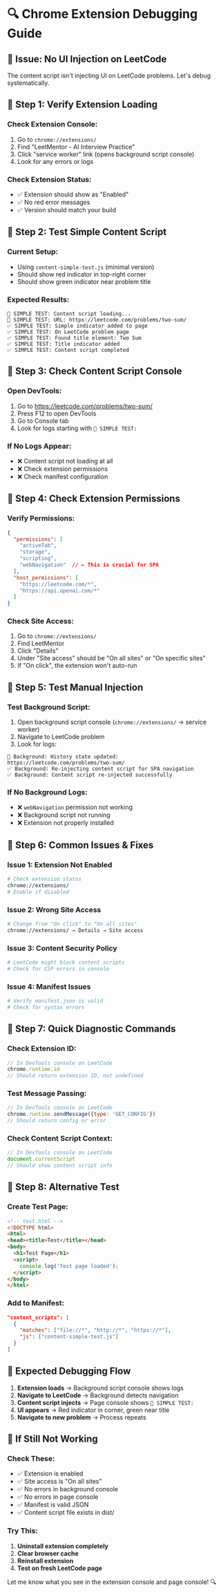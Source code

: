 # 🔍 **Chrome Extension Debugging Guide**

## 🚨 **Issue: No UI Injection on LeetCode**

The content script isn't injecting UI on LeetCode problems. Let's debug systematically.

## 🔧 **Step 1: Verify Extension Loading**

### **Check Extension Console:**
1. Go to `chrome://extensions/`
2. Find "LeetMentor - AI Interview Practice"
3. Click "service worker" link (opens background script console)
4. Look for any errors or logs

### **Check Extension Status:**
- ✅ Extension should show as "Enabled"
- ✅ No red error messages
- ✅ Version should match your build

## 🔧 **Step 2: Test Simple Content Script**

### **Current Setup:**
- Using `content-simple-test.js` (minimal version)
- Should show red indicator in top-right corner
- Should show green indicator near problem title

### **Expected Results:**
```
🚀 SIMPLE TEST: Content script loading...
🚀 SIMPLE TEST: URL: https://leetcode.com/problems/two-sum/
✅ SIMPLE TEST: Simple indicator added to page
✅ SIMPLE TEST: On LeetCode problem page
✅ SIMPLE TEST: Found title element: Two Sum
✅ SIMPLE TEST: Title indicator added
✅ SIMPLE TEST: Content script completed
```

## 🔧 **Step 3: Check Content Script Console**

### **Open DevTools:**
1. Go to https://leetcode.com/problems/two-sum/
2. Press F12 to open DevTools
3. Go to Console tab
4. Look for logs starting with `🚀 SIMPLE TEST:`

### **If No Logs Appear:**
- ❌ Content script not loading at all
- ❌ Check extension permissions
- ❌ Check manifest configuration

## 🔧 **Step 4: Check Extension Permissions**

### **Verify Permissions:**
```json
{
  "permissions": [
    "activeTab",
    "storage", 
    "scripting",
    "webNavigation"  // ← This is crucial for SPA
  ],
  "host_permissions": [
    "https://leetcode.com/*",
    "https://api.openai.com/*"
  ]
}
```

### **Check Site Access:**
1. Go to `chrome://extensions/`
2. Find LeetMentor
3. Click "Details"
4. Under "Site access" should be "On all sites" or "On specific sites"
5. If "On click", the extension won't auto-run

## 🔧 **Step 5: Test Manual Injection**

### **Test Background Script:**
1. Open background script console (`chrome://extensions/` → service worker)
2. Navigate to LeetCode problem
3. Look for logs:
```
🔄 Background: History state updated: https://leetcode.com/problems/two-sum/
✅ Background: Re-injecting content script for SPA navigation
✅ Background: Content script re-injected successfully
```

### **If No Background Logs:**
- ❌ `webNavigation` permission not working
- ❌ Background script not running
- ❌ Extension not properly installed

## 🔧 **Step 6: Common Issues & Fixes**

### **Issue 1: Extension Not Enabled**
```bash
# Check extension status
chrome://extensions/
# Enable if disabled
```

### **Issue 2: Wrong Site Access**
```bash
# Change from "On click" to "On all sites"
chrome://extensions/ → Details → Site access
```

### **Issue 3: Content Security Policy**
```bash
# LeetCode might block content scripts
# Check for CSP errors in console
```

### **Issue 4: Manifest Issues**
```bash
# Verify manifest.json is valid
# Check for syntax errors
```

## 🔧 **Step 7: Quick Diagnostic Commands**

### **Check Extension ID:**
```javascript
// In DevTools console on LeetCode
chrome.runtime.id
// Should return extension ID, not undefined
```

### **Test Message Passing:**
```javascript
// In DevTools console on LeetCode
chrome.runtime.sendMessage({type: 'GET_CONFIG'})
// Should return config or error
```

### **Check Content Script Context:**
```javascript
// In DevTools console on LeetCode
document.currentScript
// Should show content script info
```

## 🔧 **Step 8: Alternative Test**

### **Create Test Page:**
```html
<!-- test.html -->
<!DOCTYPE html>
<html>
<head><title>Test</title></head>
<body>
  <h1>Test Page</h1>
  <script>
    console.log('Test page loaded');
  </script>
</body>
</html>
```

### **Add to Manifest:**
```json
"content_scripts": [
  {
    "matches": ["file://*", "http://*", "https://*"],
    "js": ["content-simple-test.js"]
  }
]
```

## 🎯 **Expected Debugging Flow**

1. **Extension loads** → Background script console shows logs
2. **Navigate to LeetCode** → Background detects navigation
3. **Content script injects** → Page console shows `🚀 SIMPLE TEST:`
4. **UI appears** → Red indicator in corner, green near title
5. **Navigate to new problem** → Process repeats

## 🚨 **If Still Not Working**

### **Check These:**
- ✅ Extension is enabled
- ✅ Site access is "On all sites"
- ✅ No errors in background console
- ✅ No errors in page console
- ✅ Manifest is valid JSON
- ✅ Content script file exists in dist/

### **Try This:**
1. **Uninstall extension completely**
2. **Clear browser cache**
3. **Reinstall extension**
4. **Test on fresh LeetCode page**

Let me know what you see in the extension console and page console! 🔍
